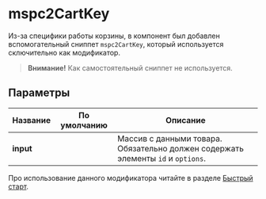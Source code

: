 # mspc2CartKey

Из-за специфики работы корзины, в компонент был добавлен вспомогательный сниппет `mspc2CartKey`, который используется сключительно как модификатор.

> **Внимание!**
> Как самостоятельный сниппет не используется.

## Параметры

Название  | По умолчанию | Описание
----------|--------------|---------------------------------------------------------------------------------
**input** |              | Массив с данными товара. Обязательно должен содержать элементы `id` и `options`.

Про использование данного модификатора читайте в разделе [Быстрый старт][02].

[02]: /components/minishop2/other-addons/04_msPromoCode2/02_Быстрый_старт.md

